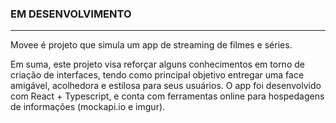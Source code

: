 ### EM DESENVOLVIMENTO
---
Movee é projeto que simula um app de streaming de filmes e séries. 

Em suma, este projeto visa reforçar alguns conhecimentos em torno de criação de interfaces, tendo como principal objetivo entregar uma face amigável, acolhedora e estilosa para seus usuários.
O app foi desenvolvido com React + Typescript, e conta com ferramentas online para hospedagens de informações (mockapi.io e imgur).
